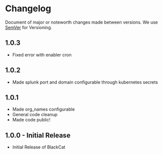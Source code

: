 # Changelog
Document of major or noteworth changes made between versions.
We use [SemVer](https://semver.org/) for Versioning.
##  1.0.3  
* Fixed error with enabler cron

##  1.0.2  
* Made splunk port and domain configurable through kubernetes secrets

##  1.0.1 
* Made org_names configurable
* General code cleanup
* Made code public!

##  1.0.0 - Initial Release
* Initial Release of BlackCat 